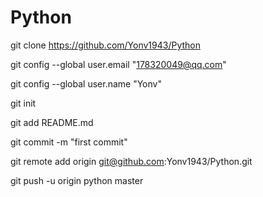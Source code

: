 # Python


git clone https://github.com/Yonv1943/Python

git config --global user.email "178320049@qq.com"

git config --global user.name "Yonv"



git init

git add README.md

git commit -m "first commit"



git remote add origin git@github.com:Yonv1943/Python.git

git push -u origin python master


